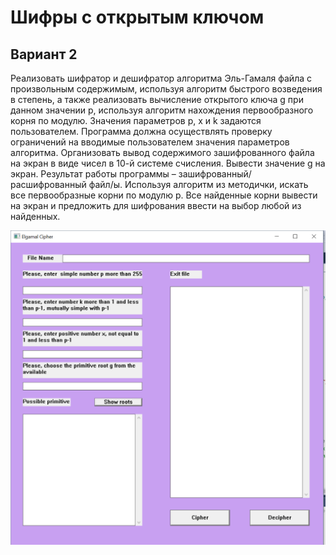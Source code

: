 # Шифры с открытым ключом
## Вариант 2
Реализовать шифратор и дешифратор алгоритма Эль-Гамаля файла c произвольным содержимым, используя алгоритм быстрого возведения в степень, а также реализовать вычисление открытого ключа g при данном значении p, используя алгоритм нахождения первообразного корня по модулю. Значения параметров p, x и k задаются пользователем. Программа должна осуществлять проверку ограничений на вводимые пользователем значения параметров алгоритма. Организовать вывод содержимого зашифрованного файла на экран в виде чисел в 10-й системе счисления. Вывести значение g на экран. 
Результат работы программы – зашифрованный/расшифрованный файл/ы. Используя алгоритм из методички, искать все первообразные корни по модулю p. Все найденные корни вывести на экран и предложить для шифрования ввести на выбор любой из найденных.

![Img_alt](https://github.com/Butonsusumom/TI_3/blob/master/Capture3.PNG)

